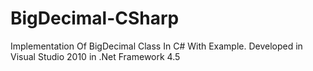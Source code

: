 # BigDecimal-CSharp
Implementation Of BigDecimal Class In C# With Example. 
Developed in Visual Studio 2010 in .Net Framework 4.5
